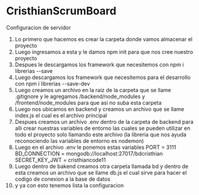 # CristhianScrumBoard

Configuracion de servidor

1. Lo primero que hacemos es crear la carpeta donde vamos almacenar el proyecto
2. Luego ingresamos a esta y le damos npm init para que nos cree nuestro proyecto
3. Despues le descargamos los framework que necesitemos con npm i librerias --save
4. Luego descargamos los framework que necesitemos para el desarrollo con npm i librerias --save-dev
5. Luego creamos un archivo en la raiz de la carpeta que se llame .gitignore y le agregamos /backend/node_modules y /frontend/node_modules para que asi no suba esta carpeta 
6. Luego nos ubicamos en backend y creamos un archivo que se llame index.js el cual es el archivo principal
7. Despues creamos un archivo .env dentro de la carpeta de backend para alli crear nuestras variables de entorno las cuales se pueden utilizar en todo el proyecto solo llamando este archivo (la libreria que nos ayuda reconociendo las variables de entorno es nodemon)
8. Luego en el archivo .env le ponemos estas variables PORT = 3111
BD_CONNECTION = mongodb://localhost:27017/bdcristhian
SECRET_KEY_JWT = cristhiancode11
9. Luego dentro de bakend creamos otra carpeta llamada bd y dentro de esta creamos un archivo que se llame db.js el cual sirve para hacer el codigo de conexion a la base de datos
10. y ya con esto tenemos lista la configuracion
